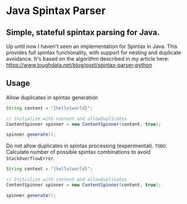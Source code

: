 # Java Spintax Parser

## Simple, stateful spintax parsing for Java.
Up until now I haven't seen an implementation for Spintax in Java.
This provides full spintax functionality, with support for nesting and duplicate avoidance.
It's based on the algorithm described in my article here: 
https://www.toughdata.net/blog/post/spintax-parser-python

## Usage

Allow duplicates in spintax generation
```java
String content = "{hello|world}";

// Initialize with content and allowDuplicates
ContentSpinner spinner = new ContentSpinner(content, true);

spinner.generate();
```

Do not allow duplicates in spintax processing (experimental).
`TODO`: Calculate number of possible spintax combinations to avoid `StackOverflowError`.
```java
String content = "{hello|world}";

// Initialize with content and allowDuplicates
ContentSpinner spinner = new ContentSpinner(content, true);

spinner.generate();

```
